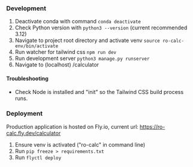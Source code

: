 ### Development

1. Deactivate conda with command ```conda deactivate```
2. Check Python version with ```python3 --version``` (current recommended 3.12)
3. Navigate to project root directory and activate venv ```source ro-calc-env/bin/activate```
4. Run watcher for tailwind css ```npm run dev```
5. Run development server ```python3 manage.py runserver```
6. Navigate to (localhost) /calculator

#### Troubleshooting

- Check Node is installed and "init" so the Tailwind CSS build process runs. 

### Deployment

Production application is hosted on Fly.io, current url: 
https://ro-calc.fly.dev/calculator

1. Ensure venv is activated ("ro-calc" in command line)
2. Run ```pip freeze > requirements.txt```
3. Run ```flyctl deploy```
